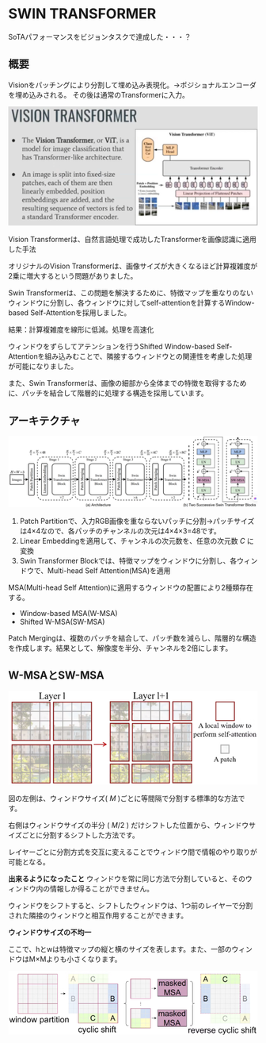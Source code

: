 # SWIN TRANSFORMER
SoTAパフォーマンスをビジョンタスクで達成した・・・？

## 概要
Visionをパッチングにより分割して埋め込み表現化。→ポジショナルエンコーダを埋め込みされる。
その後は通常のTransformerに入力。

![alt text](image.png)

Vision Transformerは、自然言語処理で成功したTransformerを画像認識に適用した手法

オリジナルのVision Transformerは、画像サイズが大きくなるほど計算複雑度が2乗に増大するという問題がありました。

Swin Transformerは、この問題を解決するために、特徴マップを重なりのないウィンドウに分割し、各ウィンドウに対してself-attentionを計算するWindow-based Self-Attentionを採用しました。

結果：計算複雑度を線形に低減。処理を高速化

ウィンドウをずらしてアテンションを行うShifted Window-based Self-Attentionを組み込みむことで、隣接するウィンドウとの関連性を考慮した処理が可能になりました。

また、Swin Transformerは、画像の細部から全体までの特徴を取得するために、パッチを結合して階層的に処理する構造を採用しています。

## アーキテクチャ


![alt text](image-1.png)

1. Patch Partitionで、入力RGB画像を重ならないパッチに分割→パッチサイズは4×4なので、各パッチのチャンネルの次元は4×4×3=48です。
2. Linear Embeddingを適用して、チャンネルの次元数を、任意の次元数 $C$ に変換
3. Swin Transformer Blockでは、特徴マップをウィンドウに分割し、各ウィンドウで、Multi-head Self Attention(MSA)を適用

MSA(Multi-head Self Attention)に適用するウィンドウの配置により2種類存在する。
- Window-based MSA(W-MSA)
- Shifted W-MSA(SW-MSA)

Patch Mergingは、複数のパッチを結合して、パッチ数を減らし、階層的な構造を作成します。結果として、解像度を半分、チャンネルを2倍にします。

## W-MSAとSW-MSA

![alt text](image-2.png)


図の左側は、ウィンドウサイズ( $M$ )ごとに等間隔で分割する標準的な方法です。

右側はウィンドウサイズの半分 ( $M/2$ )
だけシフトした位置から、ウィンドウサイズごとに分割するシフトした方法です。

レイヤーごとに分割方式を交互に変えることでウィンドウ間で情報のやり取りが可能となる。

__出来るようになったこと__
ウィンドウを常に同じ方法で分割していると、そのウィンドウ内の情報しか得ることができません。

ウィンドウをシフトすると、シフトしたウィンドウは、1つ前のレイヤーで分割された隣接のウィンドウと相互作用することができます。

__ウィンドウサイズの不均一__

ここで、hとwは特徴マップの縦と横のサイズを表します。また、一部のウィンドウはM×Mよりも小さくなります。

![alt text](image-3.png)


